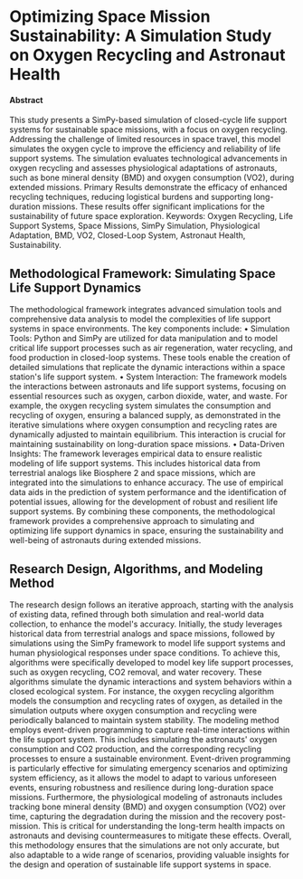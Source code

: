 # Optimizing Space Mission Sustainability: A Simulation Study on Oxygen Recycling and Astronaut Health

#### Abstract 
This study presents a SimPy-based simulation of closed-cycle life support systems for sustainable space missions, with a focus on oxygen recycling. Addressing the challenge of limited resources in space travel, this model simulates the oxygen cycle to improve the efficiency and reliability of life support systems. The simulation evaluates technological advancements in oxygen recycling and assesses physiological adaptations of astronauts, such as bone mineral density (BMD) and oxygen consumption (VO2), during extended missions. Primary Results demonstrate the efficacy of enhanced recycling techniques, reducing logistical burdens and supporting long-duration missions. These results offer significant implications for the sustainability of future space exploration.
Keywords: Oxygen Recycling, Life Support Systems, Space Missions, SimPy Simulation, Physiological Adaptation, BMD, VO2, Closed-Loop System, Astronaut Health, Sustainability.

## Methodological Framework: Simulating Space Life Support Dynamics
  The methodological framework integrates advanced simulation tools and comprehensive data analysis to model the complexities of life support systems in space environments. The key components include:
•	Simulation Tools: Python and SimPy are utilized for data manipulation and to model critical life support processes such as air regeneration, water recycling, and food production in closed-loop systems. These tools enable the creation of detailed simulations that replicate the dynamic interactions within a space station's life support system.
•	System Interaction: The framework models the interactions between astronauts and life support systems, focusing on essential resources such as oxygen, carbon dioxide, water, and waste. For example, the oxygen recycling system simulates the consumption and recycling of oxygen, ensuring a balanced supply, as demonstrated in the iterative simulations where oxygen consumption and recycling rates are dynamically adjusted to maintain equilibrium. This interaction is crucial for maintaining sustainability on long-duration space missions.
•	Data-Driven Insights: The framework leverages empirical data to ensure realistic modeling of life support systems. This includes historical data from terrestrial analogs like Biosphere 2 and space missions, which are integrated into the simulations to enhance accuracy. The use of empirical data aids in the prediction of system performance and the identification of potential issues, allowing for the development of robust and resilient life support systems.
By combining these components, the methodological framework provides a comprehensive approach to simulating and optimizing life support dynamics in space, ensuring the sustainability and well-being of astronauts during extended missions.

## Research Design, Algorithms, and Modeling Method
The research design follows an iterative approach, starting with the analysis of existing data, refined through both simulation and real-world data collection, to enhance the model's accuracy. Initially, the study leverages historical data from terrestrial analogs and space missions, followed by simulations using the SimPy framework to model life support systems and human physiological responses under space conditions.
To achieve this, algorithms were specifically developed to model key life support processes, such as oxygen recycling, CO2 removal, and water recovery. These algorithms simulate the dynamic interactions and system behaviors within a closed ecological system. For instance, the oxygen recycling algorithm models the consumption and recycling rates of oxygen, as detailed in the simulation outputs where oxygen consumption and recycling were periodically balanced to maintain system stability.
The modeling method employs event-driven programming to capture real-time interactions within the life support system. This includes simulating the astronauts' oxygen consumption and CO2 production, and the corresponding recycling processes to ensure a sustainable environment. Event-driven programming is particularly effective for simulating emergency scenarios and optimizing system efficiency, as it allows the model to adapt to various unforeseen events, ensuring robustness and resilience during long-duration space missions.
Furthermore, the physiological modeling of astronauts includes tracking bone mineral density (BMD) and oxygen consumption (VO2) over time, capturing the degradation during the mission and the recovery post-mission. This is critical for understanding the long-term health impacts on astronauts and devising countermeasures to mitigate these effects.
Overall, this methodology ensures that the simulations are not only accurate, but also adaptable to a wide range of scenarios, providing valuable insights for the design and operation of sustainable life support systems in space.





